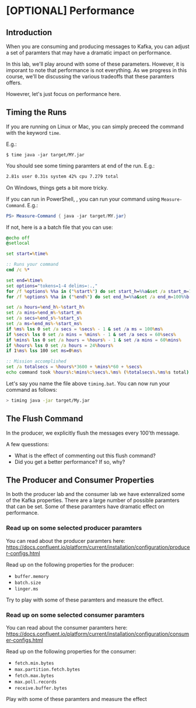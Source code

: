 # [OPTIONAL] Performance

## Introduction

When you are consuming and producing messages to Kafka, you can adjust a set of paramters that may have a dramatic impact on performance.

In this lab, we'll play around with some of these parameters. 
However, it is imporant to note that performance is not everything. 
As we progress in this course, we'll be discussing the various tradeoffs that these paramters offers.

Howevrer, let's just focus on performance here.


## Timing the Runs

If you are running on Linux or Mac, you can simply preceed the command with the keyword `time`.

E.g.:

```shell
$ time java -jar target/MY.jar
```

You should see some timing paramters at end of the run. E.g.:

```sh
2.81s user 0.31s system 42% cpu 7.279 total
```

On Windows, things gets a bit more tricky. 

If you can run in PowerShell, , you can run your command using `Measure-Command`. E.g.:

```powershell
PS> Measure-Command { java -jar target/MY.jar}
```

If not, here is a a batch file that you can use: 

```bat
@echo off
@setlocal

set start=%time%

:: Runs your command
cmd /c %*

set end=%time%
set options="tokens=1-4 delims=:.,"
for /f %options% %%a in ("%start%") do set start_h=%%a&set /a start_m=100%%b %% 100&set /a start_s=100%%c %% 100&set /a start_ms=100%%d %% 100
for /f %options% %%a in ("%end%") do set end_h=%%a&set /a end_m=100%%b %% 100&set /a end_s=100%%c %% 100&set /a end_ms=100%%d %% 100

set /a hours=%end_h%-%start_h%
set /a mins=%end_m%-%start_m%
set /a secs=%end_s%-%start_s%
set /a ms=%end_ms%-%start_ms%
if %ms% lss 0 set /a secs = %secs% - 1 & set /a ms = 100%ms%
if %secs% lss 0 set /a mins = %mins% - 1 & set /a secs = 60%secs%
if %mins% lss 0 set /a hours = %hours% - 1 & set /a mins = 60%mins%
if %hours% lss 0 set /a hours = 24%hours%
if 1%ms% lss 100 set ms=0%ms%

:: Mission accomplished
set /a totalsecs = %hours%*3600 + %mins%*60 + %secs%
echo command took %hours%:%mins%:%secs%.%ms% (%totalsecs%.%ms%s total)
```

Let's say you name the file above `timing.bat`. 
You can now run your command as follows: 

```sh
> timing java -jar target/My.jar
```

## The Flush Command

In the producer, we explicitly flush the messages every 100'th message. 

A few quesstions:

* What is the effect of commenting out this flush command? 
* Did you get a better performance? If so, why?

## The Producer and Consumer Properties

In both the producer lab and the consumer lab we have extenralized some of the Kafka properties.
There are a large number of possible paramters that can be set.
Some of these paramters have dramatic effect on performance.

### Read up on some selected producer paramters

You can read about the producer paramters here: https://docs.confluent.io/platform/current/installation/configuration/producer-configs.html

Read up on the following properties for the producer:

* `buffer.memory`
* `batch.size`
* `linger.ms`

Try to play with some of these paramters and measure the effect. 

### Read up on some selected consumer paramters

You can read about the consumer paramters here: https://docs.confluent.io/platform/current/installation/configuration/consumer-configs.html

Read up on the following properties for the consumer:

* `fetch.min.bytes`
* `max.partition.fetch.bytes`
* `fetch.max.bytes`
* `max.poll.records`
* `receive.buffer.bytes`

Play with some of these paramters and measure the effect
